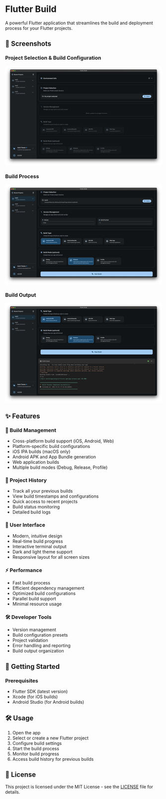 # Flutter Build

A powerful Flutter application that streamlines the build and deployment process for your Flutter projects.

## 📱 Screenshots

### Project Selection & Build Configuration
![Project Selection](./screenshots/ss1.png)

### Build Process
![Build Process](./screenshots/ss2.png)

### Build Output
![Build Output](./screenshots/ss3.png)

## ✨ Features

### 🚀 Build Management
- Cross-platform build support (iOS, Android, Web)
- Platform-specific build configurations
- iOS IPA builds (macOS only)
- Android APK and App Bundle generation
- Web application builds
- Multiple build modes (Debug, Release, Profile)

### 🔄 Project History
- Track all your previous builds
- View build timestamps and configurations
- Quick access to recent projects
- Build status monitoring
- Detailed build logs

### 🎨 User Interface
- Modern, intuitive design
- Real-time build progress
- Interactive terminal output
- Dark and light theme support
- Responsive layout for all screen sizes

### ⚡ Performance
- Fast build process
- Efficient dependency management
- Optimized build configurations
- Parallel build support
- Minimal resource usage

### 🛠️ Developer Tools
- Version management
- Build configuration presets
- Project validation
- Error handling and reporting
- Build output organization

## 🚀 Getting Started

### Prerequisites

- Flutter SDK (latest version)
- Xcode (for iOS builds)
- Android Studio (for Android builds)


## 🛠️ Usage

1. Open the app
2. Select or create a new Flutter project
3. Configure build settings
4. Start the build process
5. Monitor build progress
6. Access build history for previous builds

## 📝 License

This project is licensed under the MIT License - see the [LICENSE](LICENSE) file for details.
